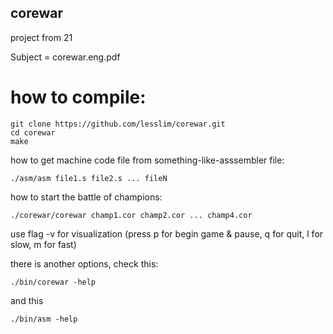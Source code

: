 ## corewar
project from 21

Subject = corewar.eng.pdf

# how to compile:
```
git clone https://github.com/lesslim/corewar.git
cd corewar
make
```

how to get machine code file from something-like-asssembler file:
```
./asm/asm file1.s file2.s ... fileN
```

how to start the battle of champions:
```
./corewar/corewar champ1.cor champ2.cor ... champ4.cor
```
use flag -v for visualization (press p for begin game & pause, q for quit, l for slow, m for fast)

there is another options, check this:
```
./bin/corewar -help
```
and this
```
./bin/asm -help
```
